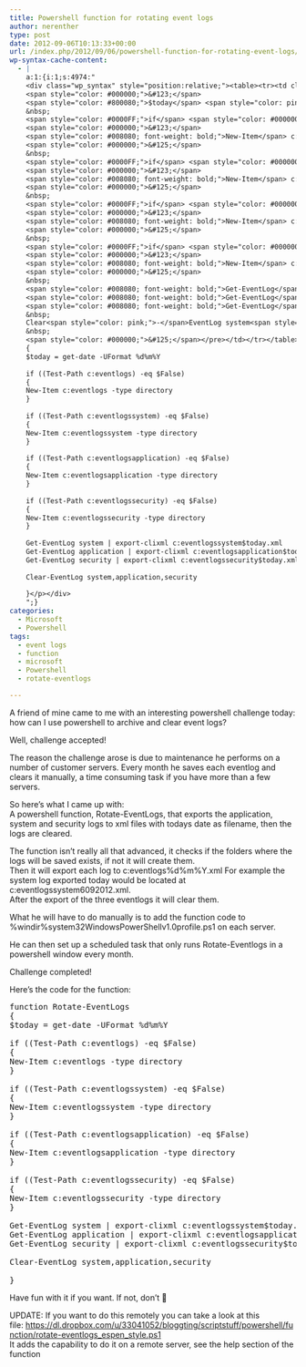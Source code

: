 ```yaml
---
title: Powershell function for rotating event logs
author: nerenther
type: post
date: 2012-09-06T10:13:33+00:00
url: /index.php/2012/09/06/powershell-function-for-rotating-event-logs/
wp-syntax-cache-content:
  - |
    a:1:{i:1;s:4974:"
    <div class="wp_syntax" style="position:relative;"><table><tr><td class="code"><pre class="powershell" style="font-family:monospace;"><span style="color: #0000FF;">function</span> Rotate<span style="color: pink;">-</span>EventLogs
    <span style="color: #000000;">&#123;</span>
    <span style="color: #800080;">$today</span> <span style="color: pink;">=</span> <span style="color: #008080; font-weight: bold;">get-date</span> <span style="color: #008080; font-style: italic;">-UFormat</span> <span style="color: pink;">%</span>d<span style="color: pink;">%</span>m<span style="color: pink;">%</span>Y
    &nbsp;
    <span style="color: #0000FF;">if</span> <span style="color: #000000;">&#40;</span><span style="color: #000000;">&#40;</span><span style="color: #008080; font-weight: bold;">Test-Path</span> c:eventlogs<span style="color: #000000;">&#41;</span> <span style="color: #FF0000;">-eq</span> <span style="color: #800080;">$False</span><span style="color: #000000;">&#41;</span>
    <span style="color: #000000;">&#123;</span>
    <span style="color: #008080; font-weight: bold;">New-Item</span> c:eventlogs <span style="color: pink;">-</span><span style="color: #008080; font-weight: bold;">type</span> directory
    <span style="color: #000000;">&#125;</span>
    &nbsp;
    <span style="color: #0000FF;">if</span> <span style="color: #000000;">&#40;</span><span style="color: #000000;">&#40;</span><span style="color: #008080; font-weight: bold;">Test-Path</span> c:eventlogssystem<span style="color: #000000;">&#41;</span> <span style="color: #FF0000;">-eq</span> <span style="color: #800080;">$False</span><span style="color: #000000;">&#41;</span>
    <span style="color: #000000;">&#123;</span>
    <span style="color: #008080; font-weight: bold;">New-Item</span> c:eventlogssystem <span style="color: pink;">-</span><span style="color: #008080; font-weight: bold;">type</span> directory
    <span style="color: #000000;">&#125;</span>
    &nbsp;
    <span style="color: #0000FF;">if</span> <span style="color: #000000;">&#40;</span><span style="color: #000000;">&#40;</span><span style="color: #008080; font-weight: bold;">Test-Path</span> c:eventlogsapplication<span style="color: #000000;">&#41;</span> <span style="color: #FF0000;">-eq</span> <span style="color: #800080;">$False</span><span style="color: #000000;">&#41;</span>
    <span style="color: #000000;">&#123;</span>
    <span style="color: #008080; font-weight: bold;">New-Item</span> c:eventlogsapplication <span style="color: pink;">-</span><span style="color: #008080; font-weight: bold;">type</span> directory
    <span style="color: #000000;">&#125;</span>
    &nbsp;
    <span style="color: #0000FF;">if</span> <span style="color: #000000;">&#40;</span><span style="color: #000000;">&#40;</span><span style="color: #008080; font-weight: bold;">Test-Path</span> c:eventlogssecurity<span style="color: #000000;">&#41;</span> <span style="color: #FF0000;">-eq</span> <span style="color: #800080;">$False</span><span style="color: #000000;">&#41;</span>
    <span style="color: #000000;">&#123;</span>
    <span style="color: #008080; font-weight: bold;">New-Item</span> c:eventlogssecurity <span style="color: pink;">-</span><span style="color: #008080; font-weight: bold;">type</span> directory
    <span style="color: #000000;">&#125;</span>
    &nbsp;
    <span style="color: #008080; font-weight: bold;">Get-EventLog</span> system <span style="color: pink;">|</span> <span style="color: #008080; font-weight: bold;">export-clixml</span> c:eventlogssystem<span style="color: #800080;">$today</span>.xml
    <span style="color: #008080; font-weight: bold;">Get-EventLog</span> application <span style="color: pink;">|</span> <span style="color: #008080; font-weight: bold;">export-clixml</span> c:eventlogsapplication<span style="color: #800080;">$today</span>.xml
    <span style="color: #008080; font-weight: bold;">Get-EventLog</span> security <span style="color: pink;">|</span> <span style="color: #008080; font-weight: bold;">export-clixml</span> c:eventlogssecurity<span style="color: #800080;">$today</span>.xml
    &nbsp;
    Clear<span style="color: pink;">-</span>EventLog system<span style="color: pink;">,</span>application<span style="color: pink;">,</span>security
    &nbsp;
    <span style="color: #000000;">&#125;</span></pre></td></tr></table><p class="theCode" style="display:none;">function Rotate-EventLogs
    {
    $today = get-date -UFormat %d%m%Y
    
    if ((Test-Path c:eventlogs) -eq $False)
    {
    New-Item c:eventlogs -type directory
    }
    
    if ((Test-Path c:eventlogssystem) -eq $False)
    {
    New-Item c:eventlogssystem -type directory
    }
    
    if ((Test-Path c:eventlogsapplication) -eq $False)
    {
    New-Item c:eventlogsapplication -type directory
    }
    
    if ((Test-Path c:eventlogssecurity) -eq $False)
    {
    New-Item c:eventlogssecurity -type directory
    }
    
    Get-EventLog system | export-clixml c:eventlogssystem$today.xml
    Get-EventLog application | export-clixml c:eventlogsapplication$today.xml
    Get-EventLog security | export-clixml c:eventlogssecurity$today.xml
    
    Clear-EventLog system,application,security
    
    }</p></div>
    ";}
categories:
  - Microsoft
  - Powershell
tags:
  - event logs
  - function
  - microsoft
  - Powershell
  - rotate-eventlogs

---
```

A friend of mine came to me with an interesting powershell challenge today: how can I use powershell to archive and clear event logs?

Well, challenge accepted!

The reason the challenge arose is due to maintenance he performs on a number of customer servers. Every month he saves each eventlog and clears it manually, a time consuming task if you have more than a few servers.

So here&#8217;s what I came up with:  
A powershell function, Rotate-EventLogs, that exports the application, system and security logs to xml files with todays date as filename, then the logs are cleared.

The function isn&#8217;t really all that advanced, it checks if the folders where the logs will be saved exists, if not it will create them.  
Then it will export each log to c:eventlogs<logname>%d%m%Y.xml For example the system log exported today would be located at c:eventlogssystem 6092012.xml.  
After the export of the three eventlogs it will clear them.

What he will have to do manually is to add the function code to %windir%system32WindowsPowerShellv1.0profile.ps1 on each server.

He can then set up a scheduled task that only runs Rotate-Eventlogs in a powershell window every month.

Challenge completed!

Here&#8217;s the code for the function:

<pre lang="Powershell">function Rotate-EventLogs
{
$today = get-date -UFormat %d%m%Y

if ((Test-Path c:eventlogs) -eq $False)
{
New-Item c:eventlogs -type directory
}

if ((Test-Path c:eventlogssystem) -eq $False)
{
New-Item c:eventlogssystem -type directory
}

if ((Test-Path c:eventlogsapplication) -eq $False)
{
New-Item c:eventlogsapplication -type directory
}

if ((Test-Path c:eventlogssecurity) -eq $False)
{
New-Item c:eventlogssecurity -type directory
}

Get-EventLog system | export-clixml c:eventlogssystem$today.xml
Get-EventLog application | export-clixml c:eventlogsapplication$today.xml
Get-EventLog security | export-clixml c:eventlogssecurity$today.xml

Clear-EventLog system,application,security

}</pre>

Have fun with it if you want. If not, don&#8217;t 🙂

UPDATE: If you want to do this remotely you can take a look at this file: <a href="https://dl.dropbox.com/u/33041052/bloggting/scriptstuff/powershell/function/rotate-eventlogs_espen_style.ps1" target="_blank" rel="noopener">https://dl.dropbox.com/u/33041052/bloggting/scriptstuff/powershell/function/rotate-eventlogs_espen_style.ps1</a>  
It adds the capability to do it on a remote server, see the help section of the function